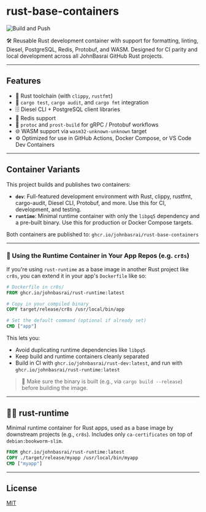 <!-- -*- mode: markdown -*- -->

# rust-base-containers

![Build and Push](https://github.com/JohnBasrai/rust-base-containers/actions/workflows/ci.yml/badge.svg)

🛠️ Reusable Rust development container with support for formatting, linting, Diesel, PostgreSQL, Redis, Protobuf, and WASM. Designed for CI parity and local development across all JohnBasrai GitHub Rust projects.

---

## Features

- 🦀 Rust toolchain (with `clippy`, `rustfmt`)
- 🧪 `cargo test`, `cargo audit`, and `cargo fmt` integration
- 🗄️ Diesel CLI + PostgreSQL client libraries
- 🔌 Redis support
- 🧬 `protoc` and `prost-build` for gRPC / Protobuf workflows
- 🌐 WASM support via `wasm32-unknown-unknown` target
- ⚙️ Optimized for use in GitHub Actions, Docker Compose, or VS Code Dev Containers

---

## Container Variants

This project builds and publishes two containers:

- **`dev`**: Full-featured development environment with Rust, clippy, rustfmt, cargo-audit, Diesel CLI, Protobuf, and more. Use this for CI, development, and testing.
- **`runtime`**: Minimal runtime container with only the `libpq5` dependency and a pre-built binary. Use this for production or Docker Compose targets.

Both containers are published to:
`ghcr.io/johnbasrai/rust-base-containers`

---

### 🧩 Using the Runtime Container in Your App Repos (e.g. `cr8s`)

If you're using `rust-runtime` as a base image in another Rust project like `cr8s`, you can extend it in your app's `Dockerfile` like so:

```Dockerfile
# Dockerfile in cr8s/
FROM ghcr.io/johnbasrai/rust-runtime:latest

# Copy in your compiled binary
COPY target/release/cr8s /usr/local/bin/app

# Set the default command (optional if already set)
CMD ["app"]
```

This lets you:

* Avoid duplicating runtime dependencies like `libpq5`
* Keep build and runtime containers cleanly separated
* Build in CI with `ghcr.io/johnbasrai/rust-dev:latest`, and run with `ghcr.io/johnbasrai/rust-runtime:latest`


> 📌 Make sure the binary is built (e.g., via `cargo build --release`) before building the image.

---

## 🏃‍♂️ rust-runtime

Minimal runtime container for Rust apps, used as a base image by downstream projects (e.g., `cr8s`). Includes only `ca-certificates` on top of `debian:bookworm-slim`.

```Dockerfile
FROM ghcr.io/johnbasrai/rust-runtime:latest
COPY ./target/release/myapp /usr/local/bin/myapp
CMD ["myapp"]
```
---

## License

[MIT](LICENSE)
